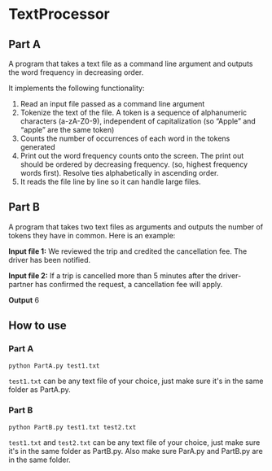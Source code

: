 # TextProcessor

## Part A
A program that takes a text file as a command line argument and outputs the word frequency in decreasing order.

It implements the following functionality:
1. Read an input file passed as a command line argument
2. Tokenize the text of the file. A token is a sequence of alphanumeric characters (a-zA-Z0-9), independent of capitalization (so “Apple” and “apple” are the same token)
3. Counts the number of occurrences of each word in the tokens generated
4. Print out the word frequency counts onto the screen. The print out should be ordered by decreasing frequency. (so, highest frequency words first). Resolve ties alphabetically in ascending order.
5. It reads the file line by line so it can handle large files.

## Part B
A program that takes two text files as arguments and outputs the number of tokens they have in common. Here is an example:

**Input file 1:**
We reviewed the trip and credited the cancellation fee. The driver has been notified.

**Input file 2:**
If a trip is cancelled more than 5 minutes after the driver-partner has confirmed the request, a cancellation fee will apply.

**Output**
6

## How to use
### Part A
`python PartA.py test1.txt`

`test1.txt` can be any text file of your choice, just make sure it's in the same folder as PartA.py.

### Part B
`python PartB.py test1.txt test2.txt`

`test1.txt` and `test2.txt` can be any text file of your choice, just make sure it's in the same folder as PartB.py. Also make sure ParA.py and PartB.py are in the same folder.
